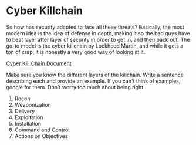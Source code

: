 # Cyber Killchain
So how has security adapted to face all these threats? Basically, the most modern idea is the idea of defense in depth, making it so the bad guys have to beat layer after layer of security in order to get in, and then back out. The go-to model is the cyber killchain by Lockheed Martin, and while it gets a ton of crap, it is honestly a very good way of looking at it.

[Cyber Kill Chain Document](https://www.lockheedmartin.com/content/dam/lockheed-martin/rms/documents/cyber/Gaining_the_Advantage_Cyber_Kill_Chain.pdf)

Make sure you know the different layers of the killchain. 
Write a sentence describing each and provide an example. If you can't think of examples, google for them. Don't worry too much about being right.

1. Recon
2. Weaponization
3. Delivery
4. Exploitation
5. Installation
6. Command and Control
7. Actions on Objectives